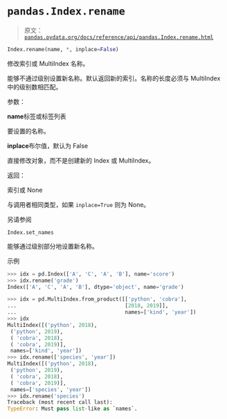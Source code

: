 # `pandas.Index.rename`

> 原文：[`pandas.pydata.org/docs/reference/api/pandas.Index.rename.html`](https://pandas.pydata.org/docs/reference/api/pandas.Index.rename.html)

```py
Index.rename(name, *, inplace=False)
```

修改索引或 MultiIndex 名称。

能够不通过级别设置新名称。默认返回新的索引。名称的长度必须与 MultiIndex 中的级别数相匹配。

参数：

**name**标签或标签列表

要设置的名称。

**inplace**布尔值，默认为 False

直接修改对象，而不是创建新的 Index 或 MultiIndex。

返回：

索引或 None

与调用者相同类型，如果 `inplace=True` 则为 None。

另请参阅

`Index.set_names`

能够通过级别部分地设置新名称。

示例

```py
>>> idx = pd.Index(['A', 'C', 'A', 'B'], name='score')
>>> idx.rename('grade')
Index(['A', 'C', 'A', 'B'], dtype='object', name='grade') 
```

```py
>>> idx = pd.MultiIndex.from_product([['python', 'cobra'],
...                                   [2018, 2019]],
...                                   names=['kind', 'year'])
>>> idx
MultiIndex([('python', 2018),
 ('python', 2019),
 ( 'cobra', 2018),
 ( 'cobra', 2019)],
 names=['kind', 'year'])
>>> idx.rename(['species', 'year'])
MultiIndex([('python', 2018),
 ('python', 2019),
 ( 'cobra', 2018),
 ( 'cobra', 2019)],
 names=['species', 'year'])
>>> idx.rename('species')
Traceback (most recent call last):
TypeError: Must pass list-like as `names`. 
```
